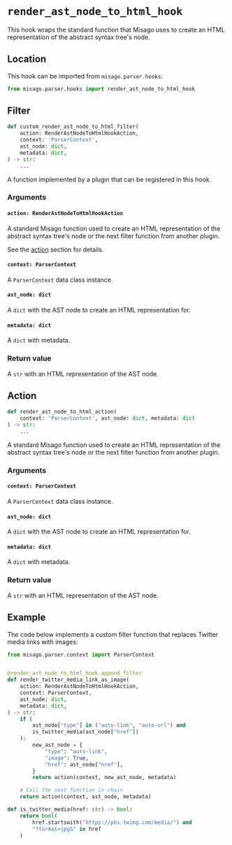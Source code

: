 # `render_ast_node_to_html_hook`

This hook wraps the standard function that Misago uses to create an HTML representation of the abstract syntax tree's node.


## Location

This hook can be imported from `misago.parser.hooks`:

```python
from misago.parser.hooks import render_ast_node_to_html_hook
```


## Filter

```python
def custom_render_ast_node_to_html_filter(
    action: RenderAstNodeToHtmlHookAction,
    context: 'ParserContext',
    ast_node: dict,
    metadata: dict,
) -> str:
    ...
```

A function implemented by a plugin that can be registered in this hook.


### Arguments

#### `action: RenderAstNodeToHtmlHookAction`

A standard Misago function used to create an HTML representation of the abstract syntax tree's node or the next filter function from another plugin.

See the [action](#action) section for details.


#### `context: ParserContext`

A `ParserContext` data class instance.


#### `ast_node: dict`

A `dict` with the AST node to create an HTML representation for.


#### `metadata: dict`

A `dict` with metadata.


### Return value

A `str` with an HTML representation of the AST node.


## Action

```python
def render_ast_node_to_html_action(
    context: 'ParserContext', ast_node: dict, metadata: dict
) -> str:
    ...
```

A standard Misago function used to create an HTML representation of the abstract syntax tree's node or the next filter function from another plugin.


### Arguments

#### `context: ParserContext`

A `ParserContext` data class instance.


#### `ast_node: dict`

A `dict` with the AST node to create an HTML representation for.


#### `metadata: dict`

A `dict` with metadata.


### Return value

A `str` with an HTML representation of the AST node.


## Example

The code below implements a custom filter function that replaces Twitter media links with images:

```python
from misago.parser.context import ParserContext


@render_ast_node_to_html_hook.append_filter
def render_twitter_media_link_as_image(
    action: RenderAstNodeToHtmlHookAction,
    context: ParserContext,
    ast_node: dict,
    metadata: dict,
) -> str:
    if (
        ast_node["type"] in ("auto-link", "auto-url") and
        is_twitter_media(ast_node["href"])
    ):
        new_ast_node = {
            "type": "auto-link",
            "image": True,
            "href": ast_node["href"],
        }
        return action(context, new_ast_node, metadata)

    # Call the next function in chain
    return action(context, ast_node, metadata)

def is_twitter_media(href: str) -> bool:
    return bool(
        href.startswith("https://pbs.twimg.com/media/") and
        "?format=jpg&" in href
    )
```